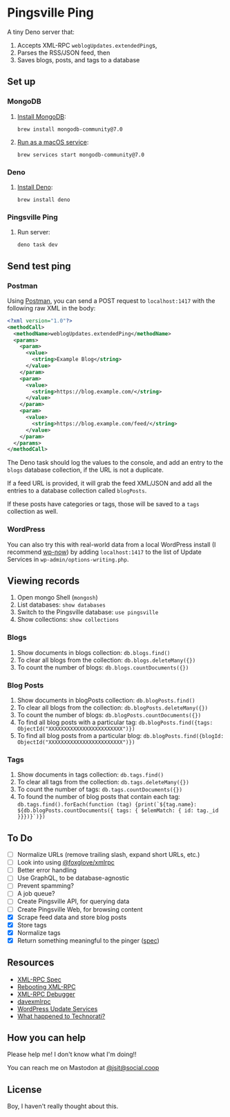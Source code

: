 # Pingsville Ping

A tiny Deno server that:
1. Accepts XML-RPC `weblogUpdates.extendedPing`s,
1. Parses the RSS/JSON feed, then
1. Saves blogs, posts, and tags to a database

## Set up

### MongoDB

1. [Install MongoDB](https://www.mongodb.com/docs/manual/installation/):

   ```
   brew install mongodb-community@7.0
   ```

1. [Run as a macOS service](https://www.mongodb.com/docs/v7.0/tutorial/install-mongodb-on-os-x/):

   ```
   brew services start mongodb-community@7.0
   ```

### Deno

1. [Install Deno](https://docs.deno.com/runtime/manual/getting_started/installation):

   ```
   brew install deno
   ```

### Pingsville Ping

1. Run server:

   ```
   deno task dev
   ```

## Send test ping

### Postman

Using [Postman](https://www.postman.com/), you can send a POST request to
`localhost:1417` with the following raw XML in the body:

```xml
<?xml version="1.0"?>
<methodCall>
  <methodName>weblogUpdates.extendedPing</methodName>
  <params>
    <param>
      <value>
        <string>Example Blog</string>
      </value>
    </param>
    <param>
      <value>
        <string>https://blog.example.com/</string>
      </value>
    </param>
    <param>
      <value>
        <string>https://blog.example.com/feed/</string>
      </value>
    </param>
  </params>
</methodCall>
```

The Deno task should log the values to the console, and add an entry to the
`blogs` database collection, if the URL is not a duplicate.

If a feed URL is provided, it will grab the feed XML/JSON and add all the
entries to a database collection called `blogPosts`.

If these posts have categories or tags, those will be saved to a `tags`
collection as well.

### WordPress

You can also try this with real-world data from a local WordPress install (I
recommend [wp-now](https://www.npmjs.com/package/@wp-now/wp-now)) by adding
`localhost:1417` to the list of Update Services in
`wp-admin/options-writing.php`.

## Viewing records

1. Open mongo Shell (`mongosh`)
1. List databases: `show databases`
1. Switch to the Pingsville database: `use pingsville`
1. Show collections: `show collections`

### Blogs
1. Show documents in blogs collection: `db.blogs.find()`
1. To clear all blogs from the collection: `db.blogs.deleteMany({})`
1. To count the number of blogs: `db.blogs.countDocuments({})`

### Blog Posts
1. Show documents in blogPosts collection: `db.blogPosts.find()`
1. To clear all blogs from the collection: `db.blogPosts.deleteMany({})`
1. To count the number of blogs: `db.blogPosts.countDocuments({})`
1. To find all blog posts with a particular tag: `db.blogPosts.find({tags: ObjectId("XXXXXXXXXXXXXXXXXXXXXXXX")})`
1. To find all blog posts from a particular blog: `db.blogPosts.find({blogId: ObjectId("XXXXXXXXXXXXXXXXXXXXXXXX")})`

### Tags
1. Show documents in tags collection: `db.tags.find()`
1. To clear all tags from the collection: `db.tags.deleteMany({})`
1. To count the number of tags: `db.tags.countDocuments({})`
1. To found the number of blog posts that contain each tag: ``db.tags.find().forEach(function (tag) {print(`${tag.name}: ${db.blogPosts.countDocuments({ tags: { $elemMatch: { id: tag._id }}})}`)})``

## To Do

- [ ] Normalize URLs (remove trailing slash, expand short URLs, etc.)
- [ ] Look into using [@foxglove/xmlrpc](https://www.npmjs.com/package/@foxglove/xmlrpc)
- [ ] Better error handling
- [ ] Use GraphQL, to be database-agnostic
- [ ] Prevent spamming?
- [ ] A job queue?
- [ ] Create Pingsville API, for querying data
- [ ] Create Pingsville Web, for browsing content
- [x] Scrape feed data and store blog posts
- [x] Store tags
- [x] Normalize tags
- [x] Return something meaningful to the pinger ([spec](http://www.hixie.ch/specs/pingback/pingback-1.0#http://www.hixie.ch/specs/pingback/pingback#TOC3))

## Resources

- [XML-RPC Spec](http://xmlrpc.com/spec.md)
- [Rebooting XML-RPC](http://reboot.xmlrpc.com)
- [XML-RPC Debugger](http://scripting.com/code/xmlrpcdebugger/)
- [davexmlrpc](https://www.npmjs.com/package/davexmlrpc)
- [WordPress Update Services](https://wordpress.org/documentation/article/update-services/)
- [What happened to Technorati?](https://tedium.co/2022/11/04/technorati-blog-search-engine-history/)

## How you can help

Please help me! I don't know what I'm doing!!

You can reach me on Mastodon at [@jsit@social.coop](https://social.coop/@jsit)

## License

Boy, I haven't really thought about this.
